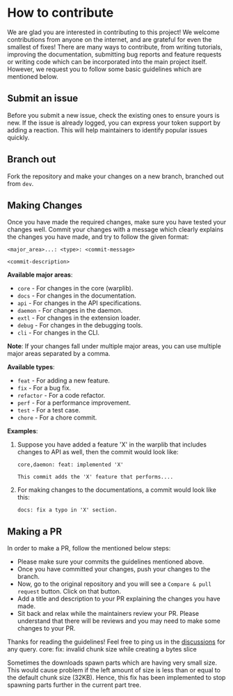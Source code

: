# How to contribute

We are glad you are interested in contributing to this project! We welcome contributions from anyone on the internet, and are grateful for even the smallest of fixes! There are many ways to contribute, from writing tutorials, improving the documentation, submitting bug reports and feature requests or writing code which can be incorporated into the main project itself. However, we request you to follow some basic guidelines which are mentioned below.

## **Submit an issue**
Before you submit a new issue, check the existing ones to ensure yours is new. If the issue is already logged, you can express your token support by adding a reaction. This will help maintainers to identify popular issues quickly.


## **Branch out**
Fork the repository and make your changes on a new branch, branched out from `dev`.

## **Making Changes** 
Once you have made the required changes, make sure you have tested your changes well. Commit your changes with a message which clearly explains the changes you have made, and try to follow the given format:

    <major_area>...: <type>: <commit-message>
    
    <commit-description>

**Available major areas**:
- `core` - For changes in the core (warplib).
- `docs` - For changes in the documentation.
- `api` - For changes in the API specifications.
- `daemon` - For changes in the daemon.
- `extl` - For changes in the extension loader.
- `debug` - For changes in the debugging tools.
- `cli` - For changes in the CLI.

**Note**: If your changes fall under multiple major areas, you can use multiple major areas separated by a comma.

**Available types**:
- `feat` - For adding a new feature.
- `fix` - For a bug fix.
- `refactor` - For a code refactor.
- `perf` - For a performance improvement.
- `test` - For a test case.
- `chore` - For a chore commit.

**Examples**:
1. Suppose you have added a feature 'X' in the warplib that includes changes to API as well, then the commit would look like:

    ```
    core,daemon: feat: implemented 'X'

    This commit adds the 'X' feature that performs....
    ```

2. For making changes to the documentations, a commit would look like this:

    ```
    docs: fix a typo in 'X' section.
    ```


## **Making a PR** 
In order to make a PR, follow the mentioned below steps:
-  Please make sure your commits the guidelines mentioned above.
- Once you have committed your changes, push your changes to the branch.
- Now, go to the original repository and you will see a `Compare & pull request` button. Click on that button.
- Add a title and description to your PR explaining the changes you have made.
- Sit back and relax while the maintainers review your PR. Please understand that there will be reviews and you may need to make some changes to your PR.

Thanks for reading the guidelines!
Feel free to ping us in the [discussions](https://github.com/orgs/warpdl/discussions) for any query.
core: fix: invalid chunk size while creating a bytes slice     

Sometimes the downloads spawn parts which are having very small size.
This would cause problem if the left amount of size is less than or 
equal to the default chunk size (32KB). Hence, this fix has been implemented
to stop spawning parts further in the current part tree.  
